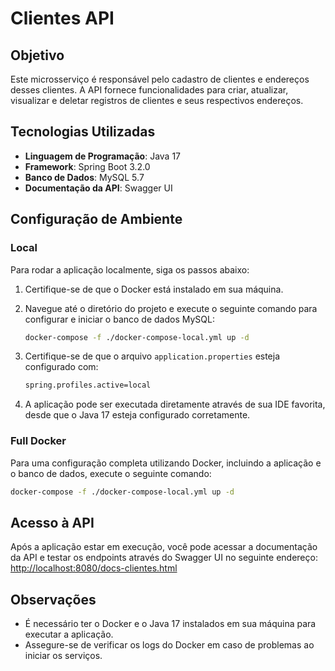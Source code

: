 # Clientes API

## Objetivo
Este microsserviço é responsável pelo cadastro de clientes e endereços desses clientes. A API fornece funcionalidades para criar, atualizar, visualizar e deletar registros de clientes e seus respectivos endereços.

## Tecnologias Utilizadas
- **Linguagem de Programação**: Java 17
- **Framework**: Spring Boot 3.2.0
- **Banco de Dados**: MySQL 5.7
- **Documentação da API**: Swagger UI

## Configuração de Ambiente

### Local
Para rodar a aplicação localmente, siga os passos abaixo:

1. Certifique-se de que o Docker está instalado em sua máquina.
2. Navegue até o diretório do projeto e execute o seguinte comando para configurar e iniciar o banco de dados MySQL:

   ```bash
   docker-compose -f ./docker-compose-local.yml up -d
   ```
3. Certifique-se de que o arquivo `application.properties` esteja configurado com:
      ```bash
   spring.profiles.active=local
   ```
4. A aplicação pode ser executada diretamente através de sua IDE favorita, desde que o Java 17 esteja configurado corretamente.

### Full Docker
Para uma configuração completa utilizando Docker, incluindo a aplicação e o banco de dados, execute o seguinte comando:
```bash
docker-compose -f ./docker-compose-local.yml up -d
```

## Acesso à API
Após a aplicação estar em execução, você pode acessar a documentação da API e testar os endpoints através do Swagger UI no seguinte endereço:
[http://localhost:8080/docs-clientes.html](http://localhost:8080/docs-clientes.html)

## Observações
- É necessário ter o Docker e o Java 17 instalados em sua máquina para executar a aplicação.
- Assegure-se de verificar os logs do Docker em caso de problemas ao iniciar os serviços.
